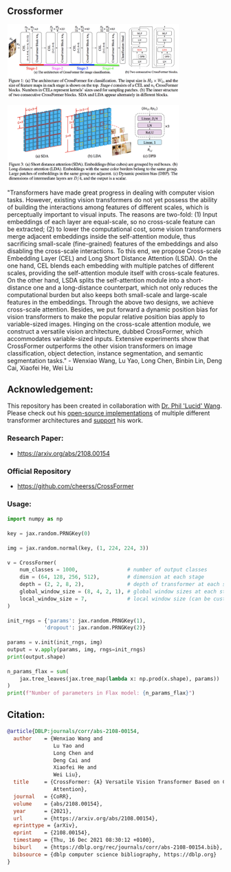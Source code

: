 ## Crossformer

<img src="./crossformer.png" width="400px"></img>

<img src="./crossformer2.png" width="400px"></img>

"Transformers have made great progress in dealing with computer vision tasks. However, existing vision transformers do not yet possess the ability of building the interactions among features of different scales, which is perceptually important to visual inputs. The reasons are two-fold: (1) Input embeddings of each layer are equal-scale, so no cross-scale feature can be extracted; (2) to lower the computational cost, some vision transformers merge adjacent embeddings inside the self-attention module, thus sacrificing small-scale (fine-grained) features of the embeddings and also disabling the cross-scale interactions. To this end, we propose Cross-scale Embedding Layer (CEL) and Long Short Distance Attention (LSDA). On the one hand, CEL blends each embedding with multiple patches of different scales, providing the self-attention module itself with cross-scale features. On the other hand, LSDA splits the self-attention module into a short-distance one and a long-distance counterpart, which not only reduces the computational burden but also keeps both small-scale and large-scale features in the embeddings. Through the above two designs, we achieve cross-scale attention. Besides, we put forward a dynamic position bias for vision transformers to make the popular relative position bias apply to variable-sized images. Hinging on the cross-scale attention module, we construct a versatile vision architecture, dubbed CrossFormer, which accommodates variable-sized inputs. Extensive experiments show that CrossFormer outperforms the other vision transformers on image classification, object detection, instance segmentation, and semantic segmentation tasks." - Wenxiao Wang, Lu Yao, Long Chen, Binbin Lin, Deng Cai, Xiaofei He, Wei Liu

## Acknowledgement:
This repository has been created in collaboration with [Dr. Phil 'Lucid' Wang](https://github.com/lucidrains). Please check out his [open-source implementations](https://github.com/lucidrains) of multiple different transformer architectures and [support](https://github.com/sponsors/lucidrains) his work.

### Research Paper:
- https://arxiv.org/abs/2108.00154

### Official Repository
- https://github.com/cheerss/CrossFormer

### Usage:
```python
import numpy as np

key = jax.random.PRNGKey(0)

img = jax.random.normal(key, (1, 224, 224, 3))

v = CrossFormer(
    num_classes = 1000,                # number of output classes
    dim = (64, 128, 256, 512),         # dimension at each stage
    depth = (2, 2, 8, 2),              # depth of transformer at each stage
    global_window_size = (8, 4, 2, 1), # global window sizes at each stage
    local_window_size = 7,             # local window size (can be customized for each stage, but in paper, held constant at 7 for all stages)
)

init_rngs = {'params': jax.random.PRNGKey(1), 
            'dropout': jax.random.PRNGKey(2)}

params = v.init(init_rngs, img)
output = v.apply(params, img, rngs=init_rngs)
print(output.shape)

n_params_flax = sum(
    jax.tree_leaves(jax.tree_map(lambda x: np.prod(x.shape), params))
)
print(f"Number of parameters in Flax model: {n_params_flax}")
```

## Citation:
```bibtex
@article{DBLP:journals/corr/abs-2108-00154,
  author    = {Wenxiao Wang and
               Lu Yao and
               Long Chen and
               Deng Cai and
               Xiaofei He and
               Wei Liu},
  title     = {CrossFormer: {A} Versatile Vision Transformer Based on Cross-scale
               Attention},
  journal   = {CoRR},
  volume    = {abs/2108.00154},
  year      = {2021},
  url       = {https://arxiv.org/abs/2108.00154},
  eprinttype = {arXiv},
  eprint    = {2108.00154},
  timestamp = {Thu, 16 Dec 2021 08:30:12 +0100},
  biburl    = {https://dblp.org/rec/journals/corr/abs-2108-00154.bib},
  bibsource = {dblp computer science bibliography, https://dblp.org}
}
```